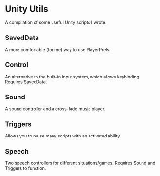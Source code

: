 # Unity Utils
A compilation of some useful Unity scripts I wrote.
## SavedData
A more comfortable (for me) way to use PlayerPrefs.
## Control
An alternative to the built-in input system, which allows keybinding. Requires SavedData.
## Sound
A sound controller and a cross-fade music player.
## Triggers
Allows you to reuse many scripts with an activated ability.
## Speech
Two speech controllers for different situations/games. Requires Sound and Triggers to function.